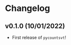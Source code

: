 # Changelog

<!--next-version-placeholder-->

## v0.1.0 (10/01/2022)

- First release of `pycountsvt`!